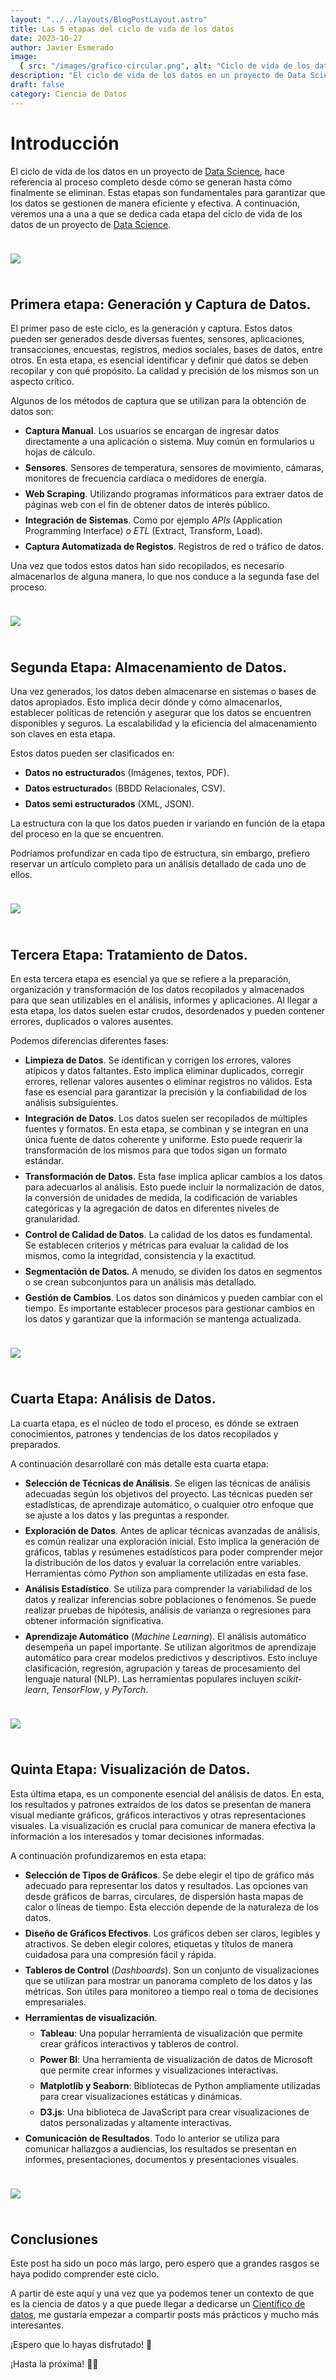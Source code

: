 ```yaml
---
layout: "../../layouts/BlogPostLayout.astro"
title: Las 5 etapas del ciclo de vida de los datos
date: 2023-10-27
author: Javier Esmerado
image:
  { src: "/images/grafico-circular.png", alt: "Ciclo de vida de los datos" }
description: "El ciclo de vida de los datos en un proyecto de Data Science, hace referencia al proceso completo desde cómo se generan hasta cómo finalmente se eliminan. Estas etapas son fundamentales para garantizar que los datos se gestionen de manera eficiente y efectiva."
draft: false
category: Ciencia de Datos
---
```


#

# Introducción

El ciclo de vida de los datos en un proyecto de [Data Science](/blog/introduction-data-science), hace referencia al proceso completo desde cómo se generan hasta cómo finalmente se eliminan. Estas etapas son fundamentales para garantizar que los datos se gestionen de manera eficiente y efectiva. A continuación, veremos una a una a que se dedica cada etapa del ciclo de vida de los datos de un proyecto de [Data Science](/blog/introduction-data-science).

![](/images/grafico-circular.png)

## Primera etapa: Generación y Captura de Datos.

El primer paso de este ciclo, es la generación y captura. Estos datos pueden ser generados desde diversas fuentes, sensores, aplicaciones, transacciones, encuestas, registros, medios sociales, bases de datos, entre otros. En esta etapa, es esencial identificar y definir qué datos se deben recopilar y con qué propósito. La calidad y precisión de los mismos son un aspecto crítico.

Algunos de los métodos de captura que se utilizan para la obtención de datos son:

- **Captura Manual**. Los usuarios se encargan de ingresar datos directamente a una aplicación o sistema. Muy común en formularios u hojas de cálculo.
- **Sensores**. Sensores de temperatura, sensores de movimiento, cámaras, monitores de frecuencia cardíaca o medidores de energía.
- **Web Scraping**. Utilizando programas informáticos para extraer datos de páginas web con el fin de obtener datos de interés público.
- **Integración de Sistemas**. Como por ejemplo _APIs_ (Application Programming Interface) o _ETL_ (Extract, Transform, Load).
- **Captura Automatizada de Registos**. Registros de red o tráfico de datos.

Una vez que todos estos datos han sido recopilados, es necesario almacenarlos de alguna manera, lo que nos conduce a la segunda fase del proceso.

![](/images/captura-datos.jpg)

## Segunda Etapa: Almacenamiento de Datos.

Una vez generados, los datos deben almacenarse en sistemas o bases de datos apropiados. Esto implica decir dónde y cómo almacenarlos, establecer políticas de retención y asegurar que los datos se encuentren disponibles y seguros. La escalabilidad y la eficiencia del almacenamiento son claves en esta etapa.

Estos datos pueden ser clasificados en:

- **Datos no estructurado**s (Imágenes, textos, PDF).
- **Datos estructurado**s (BBDD Relacionales, CSV).
- **Datos semi estructurados** (XML, JSON).

La estructura con la que los datos pueden ir variando en función de la etapa del proceso en la que se encuentren.

Podríamos profundizar en cada tipo de estructura, sin embargo, prefiero reservar un artículo completo para un análisis detallado de cada uno de ellos.

![](/images/base-datos.jpg)

## Tercera Etapa: Tratamiento de Datos.

En esta tercera etapa es esencial ya que se refiere a la preparación, organización y transformación de los datos recopilados y almacenados para que sean utilizables en el análisis, informes y aplicaciones. Al llegar a esta etapa, los datos suelen estar crudos, desordenados y pueden contener errores, duplicados o valores ausentes.

Podemos diferencias diferentes fases:

- **Limpieza de Datos**. Se identifican y corrigen los errores, valores atípicos y datos faltantes. Esto implica eliminar duplicados, corregir errores, rellenar valores ausentes o eliminar registros no válidos. Esta fase es esencial para garantizar la precisión y la confiabilidad de los análisis subsiguientes.
- **Integración de Datos**. Los datos suelen ser recopilados de múltiples fuentes y formatos. En esta etapa, se combinan y se integran en una única fuente de datos coherente y uniforme. Esto puede requerir la transformación de los mismos para que todos sigan un formato estándar.
- **Transformación de Datos**. Esta fase implica aplicar cambios a los datos para adecuarlos al análisis. Esto puede incluir la normalización de datos, la conversión de unidades de medida, la codificación de variables categóricas y la agregación de datos en diferentes niveles de granularidad.
- **Control de Calidad de Datos**. La calidad de los datos es fundamental. Se establecen criterios y métricas para evaluar la calidad de los mismos, como la integridad, consistencia y la exactitud.
- **Segmentación de Datos**. A menudo, se dividen los datos en segmentos o se crean subconjuntos para un análisis más detallado.
- **Gestión de Cambios**. Los datos son dinámicos y pueden cambiar con el tiempo. Es importante establecer procesos para gestionar cambios en los datos y garantizar que la información se mantenga actualizada.

![](/images/tratamiento-datos.jpg)

## Cuarta Etapa: Análisis de Datos.

La cuarta etapa, es el núcleo de todo el proceso, es dónde se extraen conocimientos, patrones y tendencias de los datos recopilados y preparados.

A continuación desarrollaré con más detalle esta cuarta etapa:

- **Selección de Técnicas de Análisis**. Se eligen las técnicas de análisis adecuadas según los objetivos del proyecto. Las técnicas pueden ser estadísticas, de aprendizaje automático, o cualquier otro enfoque que se ajuste a los datos y las preguntas a responder.
- **Exploración de Datos**. Antes de aplicar técnicas avanzadas de análisis, es común realizar una exploración inicial. Esto implica la generación de gráficos, tablas y resúmenes estadísticos para poder comprender mejor la distribución de los datos y evaluar la correlación entre variables. Herramientas cómo _Python_ son ampliamente utilizadas en esta fase.
- **Análisis Estadístico**. Se utiliza para comprender la variabilidad de los datos y realizar inferencias sobre poblaciones o fenómenos. Se puede realizar pruebas de hipótesis, análisis de varianza o regresiones para obtener información significativa.
- **Aprendizaje Automático** (_Machine Learning_). El análisis automático desempeña un papel importante. Se utilizan algoritmos de aprendizaje automático para crear modelos predictivos y descriptivos. Esto incluye clasificación, regresión, agrupación y tareas de procesamiento del lenguaje natural (NLP). Las herramientas populares incluyen _scikit-learn_, _TensorFlow_, y _PyTorch_.

![](/images/analisis-datos.jpg)

## Quinta Etapa: Visualización de Datos.

Esta última etapa, es un componente esencial del análisis de datos. En esta, los resultados y patrones extraídos de los datos se presentan de manera visual mediante gráficos, gráficos interactivos y otras representaciones visuales. La visualización es crucial para comunicar de manera efectiva la información a los interesados y tomar decisiones informadas.

A continuación profundizaremos en esta etapa:

- **Selección de Tipos de Gráficos**. Se debe elegir el tipo de gráfico más adecuado para representar los datos y resultados. Las opciones van desde gráficos de barras, circulares, de dispersión hasta mapas de calor o líneas de tiempo. Esta elección depende de la naturaleza de los datos.
- **Diseño de Gráficos Efectivos**. Los gráficos deben ser claros, legibles y atractivos. Se deben elegir colores, etiquetas y títulos de manera cuidadosa para una compresión fácil y rápida.
- **Tableros de Control** (_Dashboards_). Son un conjunto de visualizaciones que se utilizan para mostrar un panorama completo de los datos y las métricas. Son útiles para monitoreo a tiempo real o toma de decisiones empresariales.
- **Herramientas de visualización**.
  - **Tableau**: Una popular herramienta de visualización que permite crear gráficos interactivos y tableros de control.
  - **Power BI**: Una herramienta de visualización de datos de Microsoft que permite crear informes y visualizaciones interactivas.
  - **Matplotlib y Seaborn**: Bibliotecas de Python ampliamente utilizadas para crear visualizaciones estáticas y dinámicas.
  - **D3.js**: Una biblioteca de JavaScript para crear visualizaciones de datos personalizadas y altamente interactivas.
- **Comunicación de Resultados**. Todo lo anterior se utiliza para comunicar hallazgos a audiencias, los resultados se presentan en informes, presentaciones, documentos y presentaciones visuales.

![](/images/visualizacion-datos.jpg)

## Conclusiones

Este post ha sido un poco más largo, pero espero que a grandes rasgos se haya podido comprender este ciclo.

A partir de este aquí y una vez que ya podemos tener un contexto de que es la ciencia de datos y a que puede llegar a dedicarse un [Científico de datos](/blog/introduction-data-science), me gustaría empezar a compartir posts más prácticos y mucho más interesantes.

¡Espero que lo hayas disfrutado! 🚀

¡Hasta la próxima! 👋🏻

<style>
  img {
    margin: 1.5rem 0;
  }

  h3 {
    margin-top: 1rem;
  }

  ul,li {
   margin: 0.5rem 0;
  }
</style>
